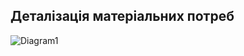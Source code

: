 ## Деталізація матеріальних потреб
![Diagram1](https://github.com/oleksandrblazhko/ai-213-poyatsika/assets/101941157/35d2d235-d4ca-4ca3-b98f-ae87bd8428cb)
